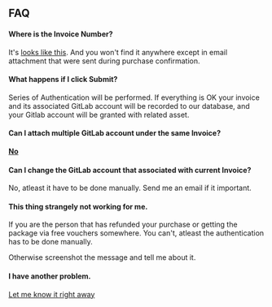 ## FAQ

#### Where is the Invoice Number?

It's [looks like this](https://www.google.co.id/search?tbm=isch&sa=1&q=asset+store+invoice+number#imgrc=50Jru4WMbMVksM:). And you won't find it anywhere except in email attachment that were sent during purchase confirmation.

#### What happens if I click Submit?

Series of Authentication will be performed. If everything is OK your invoice and its associated GitLab account will be recorded to our database, and your Gitlab account will be granted with related asset.

#### Can I attach multiple GitLab account under the same Invoice?

[**No**](https://giant.gfycat.com/ShockingSardonicDalmatian.gif)

#### Can I change the GitLab account that associated with current Invoice?

No, atleast it have to be done manually. Send me an email if it important.

#### This thing strangely not working for me.

If you are the person that has refunded your purchase or getting the package via free vouchers somewhere. You can't, atleast the authentication has to be done manually.

Otherwise screenshot the message and tell me about it.

#### I have another problem.

[Let me know it right away](mailto:willnode@wellosoft.net)
